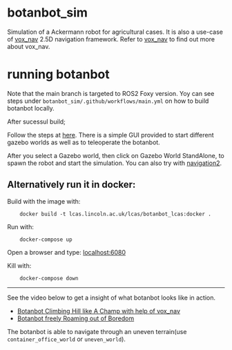 # botanbot_sim

Simulation of a Ackermann robot for agricultural cases. 
It is also a use-case of [vox_nav](https://github.com/jediofgever/vox_nav) 2.5D navigation framework. 
Refer to [vox_nav](https://github.com/jediofgever/vox_nav) to find out more about vox_nav.

# running botanbot
Note that the main branch is targeted to ROS2 Foxy version. Yoy can see steps under `botanbot_sim/.github/workflows/main.yml` on how to build botanbot locally. 

After sucessul build; 

Follow the steps at [here](https://vox-nav.readthedocs.io/en/latest/running_project/index.html). 
There is a simple GUI provided to start different gazebo worlds as well as to teleoperate the botanbot.

After you select a Gazebo world, then click on Gazebo World StandAlone, to spawn the robot and start the simulation.
You can also try with [navigation2](https://github.com/ros-planning/navigation2).

## Alternatively run it in docker:
Build with the image with:
```console
    docker build -t lcas.lincoln.ac.uk/lcas/botanbot_lcas:docker .
```
Run with:
```console
    docker-compose up
```
Open a browser and type: [localhost:6080](https://localhost:6080)

Kill with:
```console
    docker-compose down
```

---
See the video below to get a insight of what botanbot looks like in action.  

* [Botanbot Climbing Hill like A Champ with help of vox_nav](https://www.youtube.com/watch?v=ZQdy22LmeP0)
* [Botanbot freely Roaming out of Boredom](https://www.youtube.com/watch?v=bW7AHrf01Qg)

The botanbot is able to navigate through an uneven terrain(use `container_office_world` or `uneven_world`).
